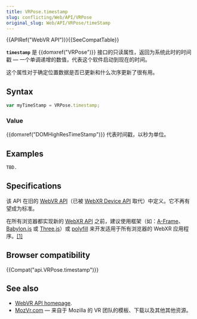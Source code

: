 ```yaml
---
title: VRPose.timestamp
slug: conflicting/Web/API/VRPose
original_slug: Web/API/VRPose/timeStamp
---
```


{{APIRef("WebVR API")}}{{SeeCompatTable}}

**`timestamp`** 是 {{domxref("VRPose")}} 接口的只读属性，返回为系统此时的时间戳 — 一个单调递增的数值，代表这个软件启动到现在的时间。

这个属性对于确定位置数据是否已更新和什么次序更新了很有用。

## Syntax

```js
var myTimeStamp = VRPose.timestamp;
```

### Value

{{domxref("DOMHighResTimeStamp")}} 代表时间戳，以秒为单位。

## Examples

```plain
TBD.
```

## Specifications

该 API 在旧的 [WebVR API](https://immersive-web.github.io/webvr/spec/1.1/)（已被 [WebXR Device API](https://immersive-web.github.io/webxr/) 取代）中定义。它不再有望成为标准。

在所有浏览器都实现新的 [WebXR API](/zh-CN/docs/Web/API/WebXR_Device_API/Fundamentals) 之前，建议使用框架（如：[A-Frame](https://aframe.io/)、[Babylon.js](https://www.babylonjs.com/) 或 [Three.js](https://threejs.org/)）或 [polyfill](https://github.com/immersive-web/webxr-polyfill) 来开发适用于所有浏览器的 WebXR 应用程序。[\[1\]](https://developer.oculus.com/documentation/web/port-vr-xr/)

## Browser compatibility

{{Compat("api.VRPose.timestamp")}}

## See also

- [WebVR API homepage](/en-US/docs/Web/API/WebVR_API).
- [MozVr.com](http://mozvr.com/) — 来自于 Mozilla 的 VR 团队的模板、下载以及其他其他资源。
